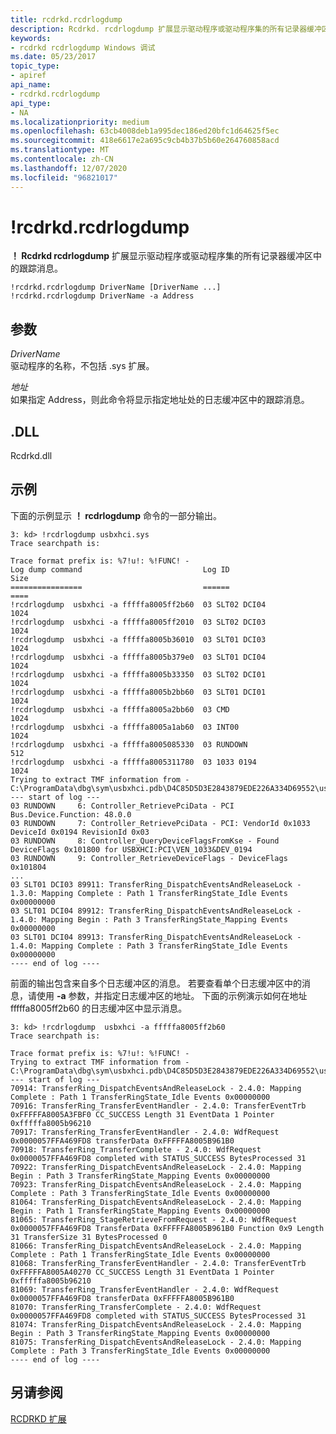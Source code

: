 ```yaml
---
title: rcdrkd.rcdrlogdump
description: Rcdrkd. rcdrlogdump 扩展显示驱动程序或驱动程序集的所有记录器缓冲区中的跟踪消息。
keywords:
- rcdrkd rcdrlogdump Windows 调试
ms.date: 05/23/2017
topic_type:
- apiref
api_name:
- rcdrkd.rcdrlogdump
api_type:
- NA
ms.localizationpriority: medium
ms.openlocfilehash: 63cb4008deb1a995dec186ed20bfc1d64625f5ec
ms.sourcegitcommit: 418e6617e2a695c9cb4b37b5b60e264760858acd
ms.translationtype: MT
ms.contentlocale: zh-CN
ms.lasthandoff: 12/07/2020
ms.locfileid: "96821017"
---
```

# <a name="rcdrkdrcdrlogdump"></a>!rcdrkd.rcdrlogdump


**！ Rcdrkd rcdrlogdump** 扩展显示驱动程序或驱动程序集的所有记录器缓冲区中的跟踪消息。

```dbgcmd
!rcdrkd.rcdrlogdump DriverName [DriverName ...]
!rcdrkd.rcdrlogdump DriverName -a Address
```

## <a name="span-idddk__devobj_dbgspanspan-idddk__devobj_dbgspanparameters"></a><span id="ddk__devobj_dbg"></span><span id="DDK__DEVOBJ_DBG"></span>参数


<span id="_______DriverName______"></span><span id="_______drivername______"></span><span id="_______DRIVERNAME______"></span>*DriverName*   
驱动程序的名称，不包括 .sys 扩展。

<span id="_______Address______"></span><span id="_______address______"></span><span id="_______ADDRESS______"></span>*地址*   
如果指定 Address，则此命令将显示指定地址处的日志缓冲区中的跟踪消息。

## <a name="span-iddllspanspan-iddllspandll"></a><span id="DLL"></span><span id="dll"></span>.DLL


Rcdrkd.dll

<a name="examples"></a>示例
--------

下面的示例显示 **！ rcdrlogdump** 命令的一部分输出。

```dbgcmd
3: kd> !rcdrlogdump usbxhci.sys
Trace searchpath is: 

Trace format prefix is: %7!u!: %!FUNC! - 
Log dump command                           Log ID                   Size
================                           ======                   ====
!rcdrlogdump  usbxhci -a fffffa8005ff2b60  03 SLT02 DCI04           1024
!rcdrlogdump  usbxhci -a fffffa8005ff2010  03 SLT02 DCI03           1024
!rcdrlogdump  usbxhci -a fffffa8005b36010  03 SLT01 DCI03           1024
!rcdrlogdump  usbxhci -a fffffa8005b379e0  03 SLT01 DCI04           1024
!rcdrlogdump  usbxhci -a fffffa8005b33350  03 SLT02 DCI01           1024
!rcdrlogdump  usbxhci -a fffffa8005b2bb60  03 SLT01 DCI01           1024
!rcdrlogdump  usbxhci -a fffffa8005a2bb60  03 CMD                   1024
!rcdrlogdump  usbxhci -a fffffa8005a1ab60  03 INT00                 1024
!rcdrlogdump  usbxhci -a fffffa8005085330  03 RUNDOWN               512
!rcdrlogdump  usbxhci -a fffffa8005311780  03 1033 0194             1024
Trying to extract TMF information from - C:\ProgramData\dbg\sym\usbxhci.pdb\D4C85D5D3E2843879EDE226A334D69552\usbxhci.pdb
--- start of log ---
03 RUNDOWN     6: Controller_RetrievePciData - PCI Bus.Device.Function: 48.0.0
03 RUNDOWN     7: Controller_RetrievePciData - PCI: VendorId 0x1033 DeviceId 0x0194 RevisionId 0x03
03 RUNDOWN     8: Controller_QueryDeviceFlagsFromKse - Found DeviceFlags 0x101800 for USBXHCI:PCI\VEN_1033&DEV_0194
03 RUNDOWN     9: Controller_RetrieveDeviceFlags - DeviceFlags 0x101804
...
03 SLT01 DCI03 89911: TransferRing_DispatchEventsAndReleaseLock - 1.3.0: Mapping Complete : Path 1 TransferRingState_Idle Events 0x00000000
03 SLT01 DCI04 89912: TransferRing_DispatchEventsAndReleaseLock - 1.4.0: Mapping Begin : Path 3 TransferRingState_Mapping Events 0x00000000
03 SLT01 DCI04 89913: TransferRing_DispatchEventsAndReleaseLock - 1.4.0: Mapping Complete : Path 3 TransferRingState_Idle Events 0x00000000
---- end of log ----
```

前面的输出包含来自多个日志缓冲区的消息。 若要查看单个日志缓冲区中的消息，请使用 **-a** 参数，并指定日志缓冲区的地址。 下面的示例演示如何在地址 fffffa8005ff2b60 的日志缓冲区中显示消息。

```dbgcmd
3: kd> !rcdrlogdump  usbxhci -a fffffa8005ff2b60
Trace searchpath is: 

Trace format prefix is: %7!u!: %!FUNC! - 
Trying to extract TMF information from - C:\ProgramData\dbg\sym\usbxhci.pdb\D4C85D5D3E2843879EDE226A334D69552\usbxhci.pdb
--- start of log ---
70914: TransferRing_DispatchEventsAndReleaseLock - 2.4.0: Mapping Complete : Path 1 TransferRingState_Idle Events 0x00000000
70916: TransferRing_TransferEventHandler - 2.4.0: TransferEventTrb 0xFFFFFA8005A3FBF0 CC_SUCCESS Length 31 EventData 1 Pointer 0xfffffa8005b96210
70917: TransferRing_TransferEventHandler - 2.4.0: WdfRequest 0x0000057FFA469FD8 transferData 0xFFFFFA8005B961B0
70918: TransferRing_TransferComplete - 2.4.0: WdfRequest 0x0000057FFA469FD8 completed with STATUS_SUCCESS BytesProcessed 31
70922: TransferRing_DispatchEventsAndReleaseLock - 2.4.0: Mapping Begin : Path 3 TransferRingState_Mapping Events 0x00000000
70923: TransferRing_DispatchEventsAndReleaseLock - 2.4.0: Mapping Complete : Path 3 TransferRingState_Idle Events 0x00000000
81064: TransferRing_DispatchEventsAndReleaseLock - 2.4.0: Mapping Begin : Path 1 TransferRingState_Mapping Events 0x00000000
81065: TransferRing_StageRetrieveFromRequest - 2.4.0: WdfRequest 0x0000057FFA469FD8 TransferData 0xFFFFFA8005B961B0 Function 0x9 Length 31 TransferSize 31 BytesProcessed 0
81066: TransferRing_DispatchEventsAndReleaseLock - 2.4.0: Mapping Complete : Path 1 TransferRingState_Idle Events 0x00000000
81068: TransferRing_TransferEventHandler - 2.4.0: TransferEventTrb 0xFFFFFA8005A40270 CC_SUCCESS Length 31 EventData 1 Pointer 0xfffffa8005b96210
81069: TransferRing_TransferEventHandler - 2.4.0: WdfRequest 0x0000057FFA469FD8 transferData 0xFFFFFA8005B961B0
81070: TransferRing_TransferComplete - 2.4.0: WdfRequest 0x0000057FFA469FD8 completed with STATUS_SUCCESS BytesProcessed 31
81074: TransferRing_DispatchEventsAndReleaseLock - 2.4.0: Mapping Begin : Path 3 TransferRingState_Mapping Events 0x00000000
81075: TransferRing_DispatchEventsAndReleaseLock - 2.4.0: Mapping Complete : Path 3 TransferRingState_Idle Events 0x00000000
---- end of log ----
```

## <a name="span-idsee_alsospansee-also"></a><span id="see_also"></span>另请参阅


[RCDRKD 扩展](rcdrkd-extensions.md)

 

 






